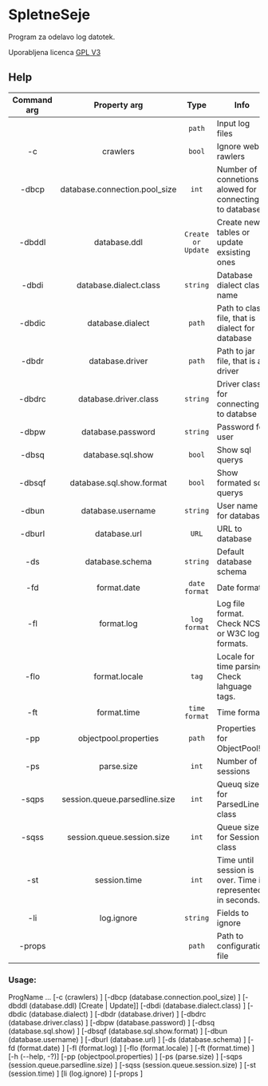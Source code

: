 # SpletneSeje #

Program za odelavo log datotek.

Uporabljena licenca [GPL V3](LICENSE.md)

## Help

| Command arg | Property arg | Type | Info |
| :---: | :---: | :---: | --- |
|  |  | `path` | Input log files |
| -c | crawlers | `bool` | Ignore web rawlers |
| -dbcp | database.connection.pool_size | `int` | Number of connetions alowed for connecting to database |
| -dbddl | database.ddl | `Create or Update` | Create new tables or update exsisting ones |
| -dbdi | database.dialect.class | `string` | Database dialect class name |
| -dbdic | database.dialect | `path` | Path to class file, that is dialect for database |
| -dbdr | database.driver | `path` | Path to jar file, that is a driver |
| -dbdrc | database.driver.class | `string` | Driver class for connecting to databse |
| -dbpw | database.password | `string` | Password for user |
| -dbsq | database.sql.show | `bool` | Show sql querys |
| -dbsqf | database.sql.show.format | `bool` | Show formated sql querys |
| -dbun | database.username | `string` | User name for database |
| -dburl | database.url | `URL` | URL to database |
| -ds | database.schema | `string` | Default database schema |
| -fd | format.date | `date format` | Date format |
| -fl | format.log | `log format` | Log file format. Check NCSA or W3C log formats. |
| -flo | format.locale | `tag` | Locale for time parsing. Check lahguage tags. |
| -ft | format.time | `time format` | Time format |
| -pp | objectpool.properties | `path` | Properties for ObjectPool!!! |
| -ps | parse.size | `int` | Number of sessions |
| -sqps | session.queue.parsedline.size | `int` | Queuq size for ParsedLine class |
| -sqss | session.queue.session.size | `int` | Queue size for Session class |
| -st | session.time | `int` | Time until session is over. Time is represented in seconds. |
| -li | log.ignore | `string` | Fields to ignore |
| -props |  | `path` | Path to configuration file |

### Usage:

ProgName <path> ... [-c (crawlers) <bool>] [-dbcp (database.connection.pool_size) <int>] [-dbddl (database.ddl) [Create | Update]] [-dbdi (database.dialect.class) <string>] [-dbdic (database.dialect) <path>] [-dbdr (database.driver) <path>] [-dbdrc (database.driver.class) <string>] [-dbpw (database.password) <string>] [-dbsq (database.sql.show) <bool>] [-dbsqf (database.sql.show.format) <bool>] [-dbun (database.username) <string>] [-dburl (database.url) <URL>] [-ds (database.schema) <string>] [-fd (format.date) <date format>] [-fl (format.log) <log format>] [-flo (format.locale) <tag>] [-ft (format.time) <time format>] [-h (--help, -?)] [-pp (objectpool.properties) <path>] [-ps (parse.size) <int>] [-sqps (session.queue.parsedline.size) <int>] [-sqss (session.queue.session.size) <int>] [-st (session.time) <int>] [li (log.ignore) <string>] [-props <path>]

